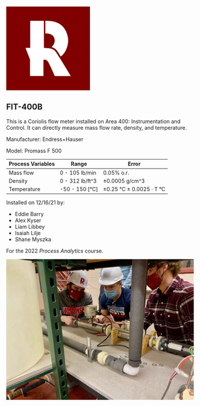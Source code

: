 ![RHIT Logo](https://raw.githubusercontent.com/henthornlab/ProcessAnalytics/master/RHITlogo.png)

## FIT-400B 

This is a Coriolis flow meter installed on Area 400: Instrumentation and Control. It can directly measure mass flow rate, density, and temperature.


Manufacturer: Endress+Hauser


Model: Promass F 500


|Process Variables|Range| Error|
|-|-|-|
|Mass flow|0 - 105 lb/min|0.05% o.r.|
|Density|0 - 312 lb/ft^3|±0.0005 g/cm^3| 
|Temperature|-50 - 150 [°C] |±0.25 °C ± 0.0025 · T °C |

Installed on 12/16/21 by:
* Eddie Barry
* Alex Kyser
* Liam Libbey
* Isaiah Lilje
* Shane Myszka
 
 For the 2022 *Process Analytics* course. 
 
 ![RHIT Logo]( https://raw.githubusercontent.com/henthornlab/ProcessAnalytics/master/fit-400b_install.jpeg)
 

